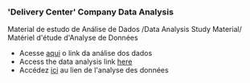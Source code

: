 ### 'Delivery Center' Company Data Analysis
Material de estudo de Análise de Dados /Data Analysis Study Material/ Matériel d'étude d'Analyse de Données

- Acesse [aqui](https://medium.com/@joaovictordds/delivery-center-c4b8a66df76b) o link da análise dos dados 
- Access the data analysis link [here](https://medium.com/@joaovictordds/delivery-center-84651776d1f1)
- Accédez [ici](https://medium.com/@joaovictordds/delivery-center-4173b14b2518) au lien de l'analyse des données
